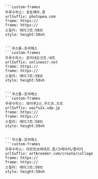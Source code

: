 
```쿠스통-프라메스
```custom-frames
우루수피스: 포토페아.콩
urlSuffix: photopea.com
frame: https://
frame: https://
스칠리: 에이그트:50브
style: height:50vh
```
```

```쿠스통-프라메스
```custom-frames
우루수피스: 온리네오크르.네트
urlSuffix: onlineocr.net
frame: https://
frame: https://
스칠리: 에이그트:50브
style: height:50vh
```
```

```쿠스통-프라메스
```custom-frames
우루수피스: 와이푸2스.우드프.즈프
urlSuffix: waifu2x.udp.jp
frame: https://
frame: https://
스칠리: 에이그트:50브
style: height:50vh
```
```

```쿠스통-프라메스
```custom-frames
우루수피스: 아르트브레데르.콩/크레아치/콜라지
urlSuffix: artbreeder.com/create/collage
frame: https://
frame: https://
스칠리: 에이그트:50브
style: height:50vh
```
```
